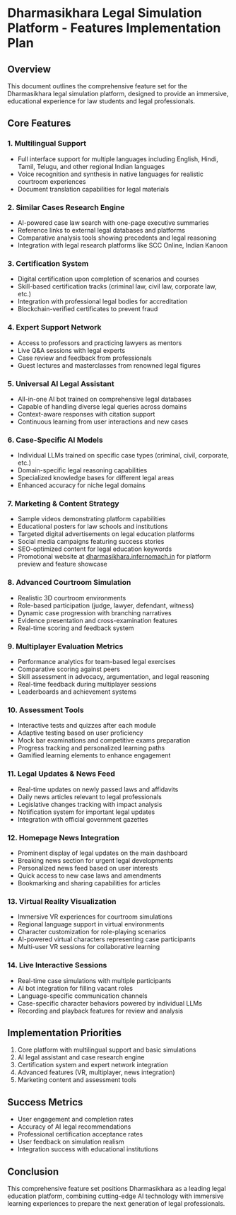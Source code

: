 # Dharmasikhara Legal Simulation Platform - Features Implementation Plan

## Overview
This document outlines the comprehensive feature set for the Dharmasikhara legal simulation platform, designed to provide an immersive, educational experience for law students and legal professionals.

## Core Features

### 1. Multilingual Support
- Full interface support for multiple languages including English, Hindi, Tamil, Telugu, and other regional Indian languages
- Voice recognition and synthesis in native languages for realistic courtroom experiences
- Document translation capabilities for legal materials

### 2. Similar Cases Research Engine
- AI-powered case law search with one-page executive summaries
- Reference links to external legal databases and platforms
- Comparative analysis tools showing precedents and legal reasoning
- Integration with legal research platforms like SCC Online, Indian Kanoon

### 3. Certification System
- Digital certification upon completion of scenarios and courses
- Skill-based certification tracks (criminal law, civil law, corporate law, etc.)
- Integration with professional legal bodies for accreditation
- Blockchain-verified certificates to prevent fraud

### 4. Expert Support Network
- Access to professors and practicing lawyers as mentors
- Live Q&A sessions with legal experts
- Case review and feedback from professionals
- Guest lectures and masterclasses from renowned legal figures

### 5. Universal AI Legal Assistant
- All-in-one AI bot trained on comprehensive legal databases
- Capable of handling diverse legal queries across domains
- Context-aware responses with citation support
- Continuous learning from user interactions and new cases

### 6. Case-Specific AI Models
- Individual LLMs trained on specific case types (criminal, civil, corporate, etc.)
- Domain-specific legal reasoning capabilities
- Specialized knowledge bases for different legal areas
- Enhanced accuracy for niche legal domains

### 7. Marketing & Content Strategy
- Sample videos demonstrating platform capabilities
- Educational posters for law schools and institutions
- Targeted digital advertisements on legal education platforms
- Social media campaigns featuring success stories
- SEO-optimized content for legal education keywords
- Promotional website at [dharmasikhara.infernomach.in](http://dharmasikhara.infernomach.in) for platform preview and feature showcase

### 8. Advanced Courtroom Simulation
- Realistic 3D courtroom environments
- Role-based participation (judge, lawyer, defendant, witness)
- Dynamic case progression with branching narratives
- Evidence presentation and cross-examination features
- Real-time scoring and feedback system

### 9. Multiplayer Evaluation Metrics
- Performance analytics for team-based legal exercises
- Comparative scoring against peers
- Skill assessment in advocacy, argumentation, and legal reasoning
- Real-time feedback during multiplayer sessions
- Leaderboards and achievement systems

### 10. Assessment Tools
- Interactive tests and quizzes after each module
- Adaptive testing based on user proficiency
- Mock bar examinations and competitive exams preparation
- Progress tracking and personalized learning paths
- Gamified learning elements to enhance engagement

### 11. Legal Updates & News Feed
- Real-time updates on newly passed laws and affidavits
- Daily news articles relevant to legal professionals
- Legislative changes tracking with impact analysis
- Notification system for important legal updates
- Integration with official government gazettes

### 12. Homepage News Integration
- Prominent display of legal updates on the main dashboard
- Breaking news section for urgent legal developments
- Personalized news feed based on user interests
- Quick access to new case laws and amendments
- Bookmarking and sharing capabilities for articles

### 13. Virtual Reality Visualization
- Immersive VR experiences for courtroom simulations
- Regional language support in virtual environments
- Character customization for role-playing scenarios
- AI-powered virtual characters representing case participants
- Multi-user VR sessions for collaborative learning

### 14. Live Interactive Sessions
- Real-time case simulations with multiple participants
- AI bot integration for filling vacant roles
- Language-specific communication channels
- Case-specific character behaviors powered by individual LLMs
- Recording and playback features for review and analysis

## Implementation Priorities
1. Core platform with multilingual support and basic simulations
2. AI legal assistant and case research engine
3. Certification system and expert network integration
4. Advanced features (VR, multiplayer, news integration)
5. Marketing content and assessment tools

## Success Metrics
- User engagement and completion rates
- Accuracy of AI legal recommendations
- Professional certification acceptance rates
- User feedback on simulation realism
- Integration success with educational institutions

## Conclusion
This comprehensive feature set positions Dharmasikhara as a leading legal education platform, combining cutting-edge AI technology with immersive learning experiences to prepare the next generation of legal professionals.